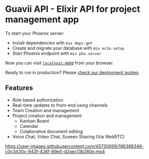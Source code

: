 # Guavii API - Elixir API for project management app

To start your Phoenix server:

  * Install dependencies with `mix deps.get`
  * Create and migrate your database with `mix ecto.setup`
  * Start Phoenix endpoint with `mix phx.server`

Now you can visit [`localhost:4000`](http://localhost:4000) from your browser.

Ready to run in production? Please [check our deployment guides](https://hexdocs.pm/phoenix/deployment.html).

## Features

- Role based authorization
- Real-time updates to front-end using channels
- Team Creation and management
- Project creation and management
    - Kanban Board
    - Calendar
    - Colaborative document editing
- Voice Chat, Video Chat, Sceeen Sharing (Via WebRTC)


https://user-images.githubusercontent.com/45730699/196388346-c0c3430c-943f-426f-89e0-d2aec13b280e.mp4

